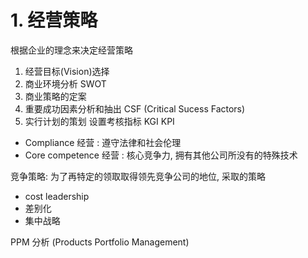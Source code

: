 # 1. 经营策略

根据企业的理念来决定经营策略
1. 经营目标(Vision)选择
2. 商业环境分析     SWOT
3. 商业策略的定案   
4. 重要成功因素分析和抽出 CSF (Critical Sucess Factors)
5. 实行计划的策划 设置考核指标 KGI KPI


* Compliance 经营 : 遵守法律和社会伦理
* Core competence 经营 : 核心竞争力, 拥有其他公司所没有的特殊技术

竞争策略: 为了再特定的领取取得领先竞争公司的地位, 采取的策略
* cost leadership
* 差别化
* 集中战略

PPM 分析 (Products Portfolio Management)